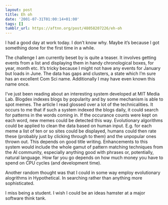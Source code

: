 ```yaml
---
layout: post
title: Eh oh
date: '2001-07-31T01:00:14+01:00'
tags: []
tumblr_url: https://aftnn.org/post/48058207226/eh-oh
---
```

<p>I had a good day at work today. I don&rsquo;t know why. Maybe it&rsquo;s because I got something done for the first time in a while.</p>
<p>The challenge I am currently beset by is quite a teaser. It involves getting events from a list and displaying them in handy chronological boxes, for year, month etc. It&rsquo;s tricky because I might not have any events for January but loads in June. The data has gaps and clusters, a state which I&rsquo;m sure has an excellent Com Sci name. Additionally I may have even known this name once.</p>
<p>I&rsquo;ve just been reading about an interesting system developed at MIT Media Lab. Blogdex indexes blogs by popularity and by some mechanism is able to spot memes. The article I read glossed over a lot of the technicalities. It occurs to me that if such a system indexed the blogs daily, it could search for patterns in the words coming in. If the occurance counts were kept on each word, new memes could be detected this way. Evolutionary algorithms could be applied to clean the data based on human input. E.g. for each meme a list of ten or so sites could be displayed, humans could then rate these (probably just by clicking through to them) and the unpopular ones thrown out. This depends on good title writing. Enhancements to this system would include the whole gamut of pattern matching techniques from the AI community, especially anything good with phrases or, potentially, natural language. How far you go depends on how much money you have to spend on CPU cycles (and development time).</p>
<p>Another random thought was that I could in some way employ evolutionary alogrithms in Hypothetical. In searching rather than anything more sophisticated.</p>
<p>I miss being a student. I wish I could be an ideas hamster at a major software think tank.</p>
